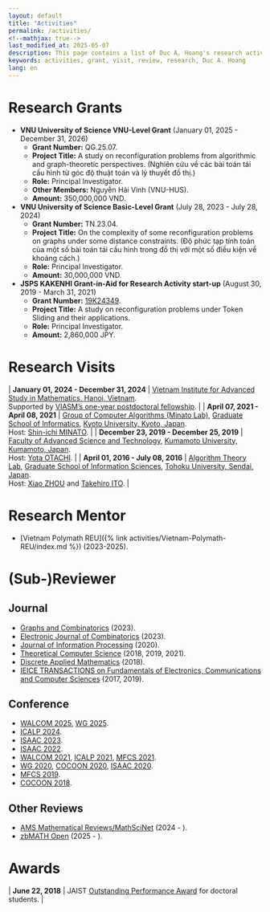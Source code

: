 ```yaml
---
layout: default
title: "Activities"
permalink: /activities/
<!--mathjax: true-->
last_modified_at: 2025-05-07
description: This page contains a list of Duc A. Hoang's research activities
keywords: activities, grant, visit, review, research, Duc A. Hoang
lang: en
---
```


# Research Grants

* **VNU University of Science VNU-Level Grant** (January 01, 2025 - December 31, 2026)
  * **Grant Number:** QG.25.07.
  * **Project Title:** A study on reconfiguration problems from algorithmic and graph-theoretic perspectives. (Nghiên cứu về các bài toán tái cấu hình từ góc độ thuật toán và lý thuyết đồ thị.)
  * **Role:** Principal Investigator.
  * **Other Members:** Nguyễn Hải Vinh (VNU-HUS).
  * **Amount:** 350,000,000 VND. 
* **VNU University of Science Basic-Level Grant** (July 28, 2023 - July 28, 2024)
  * **Grant Number:** TN.23.04.
  * **Project Title:** On the complexity of some reconfiguration problems on graphs under some distance constraints. (Độ phức tạp tính toán của một số bài toán tái cấu hình trong đồ thị với một số điều kiện về khoảng cách.)
  * **Role:** Principal Investigator.
  * **Amount:** 30,000,000 VND.
* **JSPS KAKENHI Grant-in-Aid for Research Activity start-up** (August 30, 2019 - March 31, 2021)
  * **Grant Number:** [19K24349](https://kaken.nii.ac.jp/grant/KAKENHI-PROJECT-19K24349/).
  * **Project Title:** A study on reconfiguration problems under Token Sliding and their applications.
  * **Role:** Principal Investigator.
  * **Amount:** 2,860,000 JPY.
  
# Research Visits

<div class="table-noborder" markdown="1">

| **January 01, 2024 - December 31, 2024** | [Vietnam Institute for Advanced Study in Mathematics, Hanoi, Vietnam](https://viasm.edu.vn/). <br>Supported by [VIASM’s one-year postdoctoral fellowship](https://viasm.edu.vn/en/information-for-applicants/call-for-applicants/detail/announcement-call-for-proposals-2024). |
| **April 07, 2021 - April 08, 2021** | [Group of Computer Algorithms (Minato Lab)](http://www.lab2.kuis.kyoto-u.ac.jp/), [Graduate School of Informatics](http://www.i.kyoto-u.ac.jp/), [Kyoto University, Kyoto, Japan](http://www.kyoto-u.ac.jp/). <br>Host: [Shin-ichi MINATO](http://www.lab2.kuis.kyoto-u.ac.jp/minato/). |
| **December 23, 2019 - December 25, 2019** | [Faculty of Advanced Science and Technology](https://www.fast.kumamoto-u.ac.jp/), [Kumamoto University, Kumamoto, Japan](https://www.kumamoto-u.ac.jp/). <br>Host: [Yota OTACHI](http://www.cs.kumamoto-u.ac.jp/~otachi/). |
| **April 01, 2016 - July 08, 2016** | [Algorithm Theory Lab](http://www.is.tohoku.ac.jp/en/laboratory/list_dept/b04.html), [Graduate School of Information Sciences](http://www.is.tohoku.ac.jp/), [Tohoku University, Sendai, Japan](http://www.tohoku.ac.jp/). <br>Host: [Xiao ZHOU](http://www.ecei.tohoku.ac.jp/alg/zhou/) and [Takehiro ITO](http://www.ecei.tohoku.ac.jp/alg/take/). |

</div>

# Research Mentor

* [Vietnam Polymath REU]({% link activities/Vietnam-Polymath-REU/index.md %}) (2023-2025).

# (Sub-)Reviewer

## Journal

* [Graphs and Combinatorics](https://www.springer.com/journal/373) (2023).
* [Electronic Journal of Combinatorics](https://www.combinatorics.org/) (2023).
* [Journal of Information Processing](https://www.ipsj.or.jp/english/jip/index.html) (2020).
* [Theoretical Computer Science](https://www.sciencedirect.com/journal/theoretical-computer-science/) (2018, 2019, 2021).
* [Discrete Applied Mathematics](https://www.sciencedirect.com/journal/discrete-applied-mathematics/) (2018).
* [IEICE TRANSACTIONS on Fundamentals of Electronics, Communications and Computer Sciences](http://search.ieice.org/bin/index.php?category=A&lang=E&curr=1) (2017, 2019).

## Conference

* [WALCOM 2025](https://tcsuestc.com/walcom2025/), [WG 2025](https://algo.uni-trier.de/wg2025/).
* [ICALP 2024](https://compose.ioc.ee/icalp2024/).
* [ISAAC 2023](https://www.kurims.kyoto-u.ac.jp/isaac/isaac2023/).
* [ISAAC 2022](https://isa.hanyang.ac.kr/isaac2022/).
* [WALCOM 2021](https://www.uit.edu.mm/walcom-2021/), [ICALP 2021](http://easyconferences.eu/icalp2021/), [MFCS 2021](https://compose.ioc.ee/mfcs/).
* [WG 2020](https://algorithms.leeds.ac.uk/wg2020/), [COCOON 2020](http://cocoon-conference.org/2020/), [ISAAC 2020](https://algo2020.comp.polyu.edu.hk/).
* [MFCS 2019](https://tcs.rwth-aachen.de/mfcs2019/).
* [COCOON 2018](http://cocoon2018.sdu.edu.cn/).

## Other Reviews

* [AMS Mathematical Reviews/MathSciNet](http://www.ams.org/publications/math-reviews/math-reviews) (2024 - ).
* [zbMATH Open](https://zbmath.org/reviewer-service/) (2025 - ).

# Awards

<div class="table-noborder" markdown="1">

| **June 22, 2018** | JAIST [Outstanding Performance Award](http://www.jaist.ac.jp/english/education/degree/awards.html) for doctoral students. |

</div>
